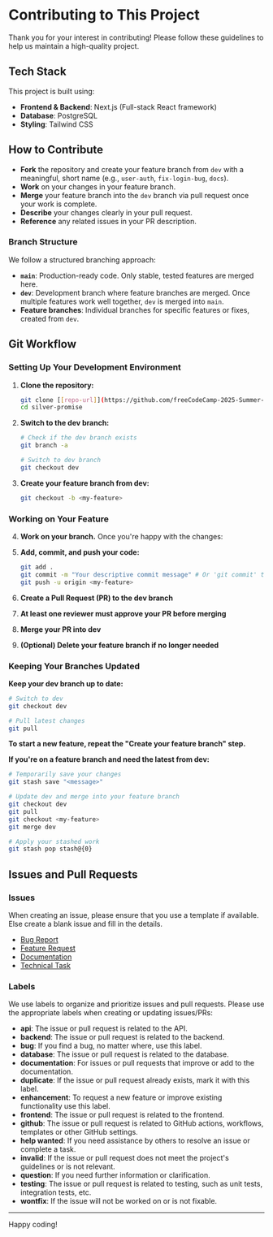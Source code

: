 # Contributing to This Project

Thank you for your interest in contributing! Please follow these guidelines to help us maintain a high-quality project.

## Tech Stack

This project is built using:

- **Frontend & Backend**: Next.js (Full-stack React framework)
- **Database**: PostgreSQL
- **Styling**: Tailwind CSS

## How to Contribute

- **Fork** the repository and create your feature branch from `dev` with a meaningful, short name (e.g., `user-auth`, `fix-login-bug`, `docs`).
- **Work** on your changes in your feature branch.
- **Merge** your feature branch into the `dev` branch via pull request once your work is complete.
- **Describe** your changes clearly in your pull request.
- **Reference** any related issues in your PR description.

### Branch Structure

We follow a structured branching approach:

- **`main`**: Production-ready code. Only stable, tested features are merged here.
- **`dev`**: Development branch where feature branches are merged. Once multiple features work well together, `dev` is merged into `main`.
- **Feature branches**: Individual branches for specific features or fixes, created from `dev`.

## Git Workflow

### Setting Up Your Development Environment

1. **Clone the repository:**
   ```bash
   git clone [[repo-url]](https://github.com/freeCodeCamp-2025-Summer-Hackathon/silver-promise.git)
   cd silver-promise
   ```

2. **Switch to the dev branch:**
   ```bash
   # Check if the dev branch exists
   git branch -a
   
   # Switch to dev branch
   git checkout dev
   ```

3. **Create your feature branch from dev:**
   ```bash
   git checkout -b <my-feature>
   ```

### Working on Your Feature

4. **Work on your branch.** Once you're happy with the changes:

5. **Add, commit, and push your code:**
   ```bash
   git add .
   git commit -m "Your descriptive commit message" # Or 'git commit' then type your message in the editor, save and close the file
   git push -u origin <my-feature>
   ```

6. **Create a Pull Request (PR) to the dev branch**

7. **At least one reviewer must approve your PR before merging**

8. **Merge your PR into dev**

9. **(Optional) Delete your feature branch if no longer needed**

### Keeping Your Branches Updated

**Keep your dev branch up to date:**
```bash
# Switch to dev
git checkout dev

# Pull latest changes
git pull
```

**To start a new feature, repeat the "Create your feature branch" step.**

**If you're on a feature branch and need the latest from dev:**
```bash
# Temporarily save your changes
git stash save "<message>"

# Update dev and merge into your feature branch
git checkout dev
git pull
git checkout <my-feature>
git merge dev

# Apply your stashed work
git stash pop stash@{0}
```

## Issues and Pull Requests

### Issues

When creating an issue, please ensure that you use a template if available. Else create a blank issue and fill in the details.

- [Bug Report](https://github.com/freeCodeCamp-2025-Summer-Hackathon/silver-promise/issues/new?template=BUG-REPORT.yml)
- [Feature Request](https://github.com/freeCodeCamp-2025-Summer-Hackathon/silver-promise/issues/new?template=FEATURE-REQUEST.yml)
- [Documentation](https://github.com/freeCodeCamp-2025-Summer-Hackathon/silver-promise/issues/new?template=DOCUMENTATION.yml)
- [Technical Task](https://github.com/freeCodeCamp-2025-Summer-Hackathon/silver-promise/issues/new?template=TECHNICAL-TASK.yml)

### Labels

We use labels to organize and prioritize issues and pull requests. Please use the appropriate labels when creating or updating issues/PRs:

- **api**: The issue or pull request is related to the API.
- **backend**: The issue or pull request is related to the backend.
- **bug**: If you find a bug, no matter where, use this label.
- **database**: The issue or pull request is related to the database.
- **documentation**: For issues or pull requests that improve or add to the documentation.
- **duplicate**: If the issue or pull request already exists, mark it with this label.
- **enhancement**: To request a new feature or improve existing functionality use this label.
- **frontend**: The issue or pull request is related to the frontend.
- **github**: The issue or pull request is related to GitHub actions, workflows, templates or other GitHub settings.
- **help wanted**: If you need assistance by others to resolve an issue or complete a task.
- **invalid**: If the issue or pull request does not meet the project's guidelines or is not relevant.
- **question**: If you need further information or clarification.
- **testing**: The issue or pull request is related to testing, such as unit tests, integration tests, etc.
- **wontfix**: If the issue will not be worked on or is not fixable.


---
Happy coding!